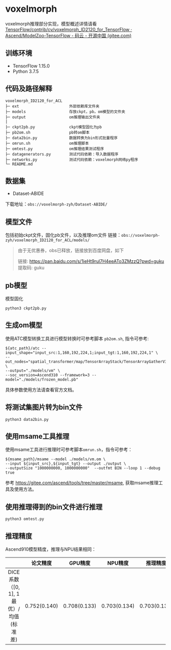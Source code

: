 # voxelmorph
voxelmorph推理部分实现，模型概述详情请看[TensorFlow/contrib/cv/voxelmorph_ID2120_for_TensorFlow · Ascend/ModelZoo-TensorFlow - 码云 - 开源中国 (gitee.com)](https://gitee.com/ascend/ModelZoo-TensorFlow/tree/master/TensorFlow/contrib/cv/voxelmorph_ID2120_for_TensorFlow)

## 训练环境

* TensorFlow 1.15.0
* Python 3.7.5

## 代码及路径解释

```
voxelmorph_ID2120_for_ACL
├─ ext						外部依赖库文件夹
├─ models					存放ckpt，pb，om模型的文件夹
├─ output					om推理输出文件夹
|
├─ ckpt2pb.py				ckpt模型固化为pb
├─ pb2om.sh					pb转om脚本
├─ data2bin.py				数据转换为bin形式批量程序
├─ omrun.sh					om推理脚本
├─ omtest.py				om推理结果测试程序
├─ datagenerators.py		测试代码依赖：导入数据程序
├─ networks.py				测试代码依赖：voxelmorph网络py程序
└─ README.md		            
```


## 数据集
* Dataset-ABIDE

下载地址：`obs://voxelmorph-zyh/Dataset-ABIDE/`

## 模型文件
包括初始ckpt文件，固化pb文件，以及推理om文件
链接：`obs://voxelmorph-zyh/voxelmorph_ID2120_for_ACL/models/`

> 由于无优惠券，obs已释放，链接放到百度网盘，如下
>
> 链接: https://pan.baidu.com/s/1ieHt9rul7H4eeATo3ZMzzQ?pwd=guku 提取码: guku

## pb模型

模型固化
```shell
python3 ckpt2pb.py
```
## 生成om模型

使用ATC模型转换工具进行模型转换时可参考脚本 `pb2om.sh`, 指令可参考:
```shell
${atc_path}/atc --input_shape="input_src:1,160,192,224,1;input_tgt:1,160,192,224,1" \
--out_nodes="spatial_transformer/map/TensorArrayStack/TensorArrayGatherV3:0;flow/BiasAdd:0" \
--output="./models/vm" \
--soc_version=Ascend310 --framework=3 --model="./models/frozen_model.pb" 
```
具体参数使用方法请查看官方文档。

## 将测试集图片转为bin文件

```shell
python3 data2bin.py
```
## 使用msame工具推理

使用msame工具进行推理时可参考脚本`omrun.sh`，指令可参考：
```shell
${msame_path}/msame --model ./models/vm.om \
--input ${input_src},${input_tgt} --output ./output \
--outputSize "1000000000, 1000000000"  --outfmt BIN --loop 1 --debug true
```
参考 https://gitee.com/ascend/tools/tree/master/msame, 获取msame推理工具及使用方法。

## 使用推理得到的bin文件进行推理
```shell
python3 omtest.py
```

## 推理精度
Ascend910模型精度，推理与NPU结果相同：

|                                          | 论文精度     | GPU精度      | NPU精度      | 推理精度     |
| :--------------------------------------: | ------------ | ------------ | ------------ | ------------ |
| DICE系数（[0, 1], 1 最优）/ 均值(标准差) | 0.752(0.140) | 0.708(0.133) | 0.703(0.134) | 0.703(0.134) |
